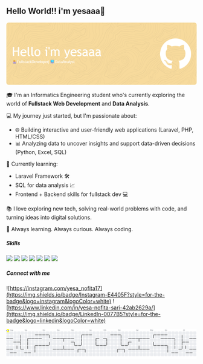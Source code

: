 ## Hello World!! i'm yesaaa👋

![yesaaa](img/github-header-image.png)

<!--
**yesaaa1711/yesaaa1711** is a ✨ _special_ ✨ repository because its `README.md` (this file) appears on your GitHub profile.

Here are some ideas to get you started:

- 🔭 I’m currently working on ...
- 🌱 I’m currently learning ...
- 👯 I’m looking to collaborate on ...
- 🤔 I’m looking for help with ...
- 💬 Ask me about ...
- 📫 How to reach me: ...
- 😄 Pronouns: ...
- ⚡ Fun fact: ...
-->

🎓 I'm an Informatics Engineering student who's currently exploring the world of **Fullstack Web Development** and **Data Analysis**.

💻 My journey just started, but I'm passionate about:
- 🌐 Building interactive and user-friendly web applications (Laravel, PHP, HTML/CSS)
- 📊 Analyzing data to uncover insights and support data-driven decisions (Python, Excel, SQL)

🌱 Currently learning:
- Laravel Framework 🛠️
- SQL for data analysis 📈
- Frontend + Backend skills for fullstack dev 💻

📚 I love exploring new tech, solving real-world problems with code, and turning ideas into digital solutions.

🧠 Always learning. Always curious. Always coding.


##### Skills
<img src="https://img.shields.io/badge/HTML5-E34F26?style=for-the-badge&logo=html5&logoColor=white" /> <img src="https://img.shields.io/badge/CSS3-1572B6?style=for-the-badge&logo=css3&logoColor=white" /> <img src="https://img.shields.io/badge/JavaScript-323330?style=for-the-badge&logo=javascript&logoColor=F7DF1E" /> <img src="https://img.shields.io/badge/PHP-777BB4?style=for-the-badge&logo=php&logoColor=white" /> <img src="https://img.shields.io/badge/Laravel-FF2D20?style=for-the-badge&logo=laravel&logoColor=white" /> <img src="https://img.shields.io/badge/Python-FFD43B?style=for-the-badge&logo=python&logoColor=blue" /> <img src="https://img.shields.io/badge/MySQL-005C84?style=for-the-badge&logo=mysql&logoColor=white" />


##### Connect with me
![https://instagram.com/yesa_nofita17](https://img.shields.io/badge/Instagram-E4405F?style=for-the-badge&logo=instagram&logoColor=white) ![https://www.linkedin.com/in/yesa-nofita-sari-42ab2629a/](https://img.shields.io/badge/LinkedIn-0077B5?style=for-the-badge&logo=linkedin&logoColor=white)

<picture>
  <source media="(prefers-color-scheme: dark)" srcset="https://raw.githubusercontent.com/yesaaa1711/yesaaa1711/output/pacman-contribution-graph-dark.svg">
  <source media="(prefers-color-scheme: light)" srcset="https://raw.githubusercontent.com/yesaaa1711/yesaaa1711/output/pacman-contribution-graph.svg">
  <img alt="pacman contribution graph" src="https://raw.githubusercontent.com/yesaaa1711/yesaaa1711/output/pacman-contribution-graph.svg">
</picture>

###